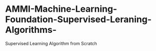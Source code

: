 # AMMI-Machine-Learning-Foundation-Supervised-Leraning-Algorithms-
Supervised Learning Algorithm from Scratch

